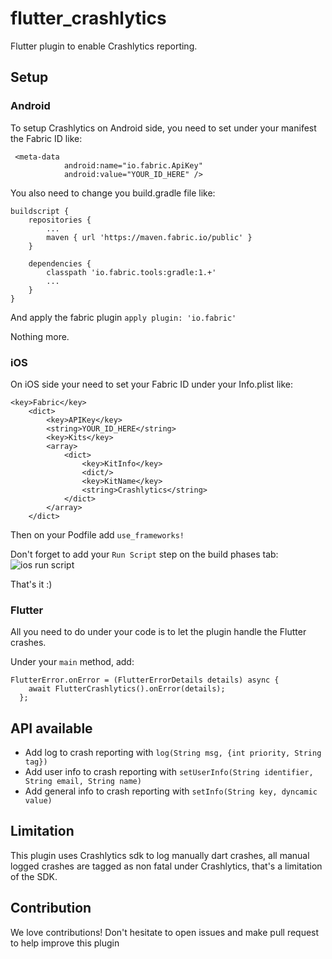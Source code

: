 # flutter_crashlytics

Flutter plugin to enable Crashlytics reporting.

## Setup

### Android
To setup Crashlytics on Android side, you need to set under your manifest the Fabric ID like: 

```
 <meta-data
            android:name="io.fabric.ApiKey"
            android:value="YOUR_ID_HERE" />
```

You also need to change you build.gradle file like: 

```
buildscript {
    repositories {
        ...
        maven { url 'https://maven.fabric.io/public' }
    }

    dependencies {
        classpath 'io.fabric.tools:gradle:1.+'
        ...
    }
}
```

And apply the fabric plugin `apply plugin: 'io.fabric'` 

Nothing more.

### iOS
On iOS side your need to set your Fabric ID under your Info.plist like: 

```
<key>Fabric</key>
    <dict>
        <key>APIKey</key>
        <string>YOUR_ID_HERE</string>
        <key>Kits</key>
        <array>
            <dict>
                <key>KitInfo</key>
                <dict/>
                <key>KitName</key>
                <string>Crashlytics</string>
            </dict>
        </array>
    </dict>
```

Then on your Podfile add `use_frameworks!`

Don't forget to add your `Run Script` step on the build phases tab: 
![ios run script](https://github.com/kiwi-bop/flutter_crashlytics/raw/master/iosScript.jpg "ios run script") 

That's it :)

### Flutter 
All you need to do under your code is to let the plugin handle the Flutter crashes.

Under your `main` method, add:

```
FlutterError.onError = (FlutterErrorDetails details) async {
    await FlutterCrashlytics().onError(details);
  };
```

## API available
- Add log to crash reporting with `log(String msg, {int priority, String tag})`
- Add user info to crash reporting with `setUserInfo(String identifier, String email, String name)`
- Add general info to crash reporting with  `setInfo(String key, dyncamic value)`

## Limitation 
This plugin uses Crashlytics sdk to log manually dart crashes, all manual logged crashes are tagged as non fatal under Crashlytics, that's a limitation of the SDK.

## Contribution
We love contributions! Don't hesitate to open issues and make pull request to help improve this plugin 